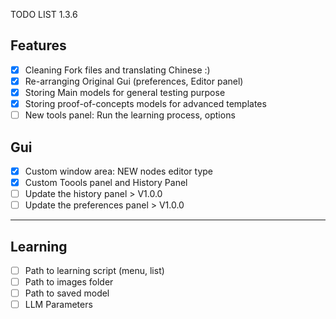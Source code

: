 TODO LIST 1.3.6

## Features
- [x] Cleaning Fork files and translating Chinese :)
- [x] Re-arranging Original Gui (preferences, Editor panel)
- [x] Storing Main models for general testing purpose
- [x] Storing proof-of-concepts models for advanced templates
- [ ] New tools panel: Run the learning process, options

## Gui
- [x] Custom window area: NEW nodes editor type
- [x] Custom Toools panel and History Panel
- [ ] Update the history panel > V1.0.0
- [ ] Update the preferences panel > V1.0.0

---

## Learning
- [ ] Path to learning script (menu, list)
- [ ] Path to images folder
- [ ] Path to saved model
- [ ] LLM Parameters
